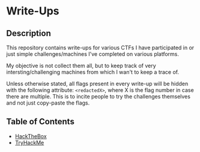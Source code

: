 # Write-Ups

## Description

This repository contains write-ups for various CTFs I have participated in or just simple challenges/machines I've completed on various platforms.

My objective is not collect them all, but to keep track of very intersting/challenging machines from which I wan't to keep a trace of.

Unless otherwise stated, all flags present in every write-up will be hidden with the following attribute: `<redactedX>`, where X is the flag number in case there are multiple. This is to incite people to try the challenges themselves and not just copy-paste the flags.

## Table of Contents

- [HackTheBox](./HackTheBox/README.md)
- [TryHackMe](./TryHackMe/README.md)
<!-- - [Ozint](./Ozint/README.md) -->
